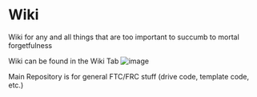 # Wiki
Wiki for any and all things that are too important to succumb to mortal forgetfulness

Wiki can be found in the Wiki Tab
![image](https://github.com/NicholsSchool/Wiki/assets/116019826/fe3576b6-1ecc-4f7d-8859-ce1476515648)

Main Repository is for general FTC/FRC stuff (drive code, template code, etc.)
